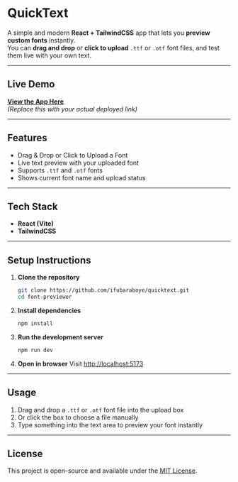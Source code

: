 #  QuickText

A simple and modern **React + TailwindCSS** app that lets you **preview custom fonts** instantly.  
You can **drag and drop** or **click to upload** `.ttf` or `.otf` font files, and test them live with your own text.

---

##  Live Demo
[**View the App Here**](https://quicktext-five.vercel.app/)  
_(Replace this with your actual deployed link)_

---

## Features
- Drag & Drop or Click to Upload a Font  
- Live text preview with your uploaded font  
- Supports `.ttf` and `.otf` fonts  
- Shows current font name and upload status  

---

## Tech Stack
- **React (Vite)**  
- **TailwindCSS**  

---

## Setup Instructions

1. **Clone the repository**
   ```bash
   git clone https://github.com/ifubaraboye/quicktext.git
   cd font-previewer
   ```

2. **Install dependencies**
   ```bash
   npm install
   ```

3. **Run the development server**
   ```bash
   npm run dev
   ```

4. **Open in browser**
   Visit [http://localhost:5173](http://localhost:5173)

---

## Usage
1. Drag and drop a `.ttf` or `.otf` font file into the upload box  
2. Or click the box to choose a file manually  
3. Type something into the text area to preview your font instantly  

---

## License
This project is open-source and available under the [MIT License](LICENSE).

